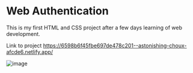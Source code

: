 # Web Authentication

This is my first HTML and CSS project after a few days learning of web development.

Link to project https://6598b6f45fbe697de478c201--astonishing-choux-afcde6.netlify.app/

![image](https://github.com/TechWithNate/html-authentication/assets/81887567/9e8ff6d3-a40a-4a6e-91d1-ec1e125e22ce)

